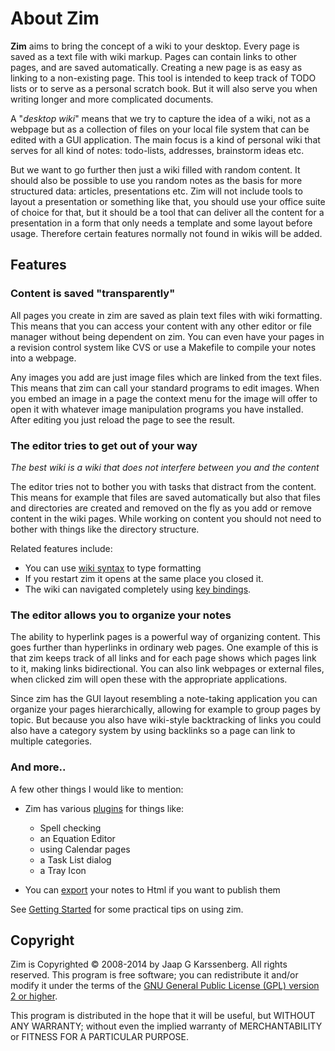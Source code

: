 # About Zim
**Zim** aims to bring the concept of a wiki to your desktop. Every page is saved as a text file with wiki markup. Pages can contain links to other pages, and are saved automatically. Creating a new page is as easy as linking to a non-existing page. This tool is intended to keep track of TODO lists or to serve as a personal scratch book. But it will also serve you when writing longer and more complicated documents.

A "*desktop wiki*" means that we try to capture the idea of a wiki, not as a webpage but as a collection of files on your local file system that can be edited with a GUI application. The main focus is a kind of personal wiki that serves for all kind of notes: todo-lists, addresses, brainstorm ideas etc.

But we want to go further then just a wiki filled with random content. It should also be possible to use you random notes as the basis for more structured data: articles, presentations etc. Zim will not include tools to layout a presentation or something like that, you should use your office suite of choice for that, but it should be a tool that can deliver all the content for a presentation in a form that only needs a template and some layout before usage. Therefore certain features normally not found in wikis will be added.


Features
--------

### Content is saved "transparently"
All pages you create in zim are saved as plain text files with wiki formatting. This means that you can access your content with any other editor or file manager without being dependent on zim. You can even have your pages in a revision control system like CVS or use a Makefile to compile your notes into a webpage.

Any images you add are just image files which are linked from the text files. This means that zim can call your standard programs to edit images. When you embed an image in a page the context menu for the image will offer to open it with whatever image manipulation programs you have installed. After editing you just reload the page to see the result.

### The editor tries to get out of your way

*The best wiki is a wiki that does not interfere between you and the content*

The editor tries not to bother you with tasks that distract from the content. This means for example that files are saved automatically but also that files and directories are created and removed on the fly as you add or remove content in the wiki pages. While working on content you should not need to bother with things like the directory structure.

Related features include:

* You can use [wiki syntax](./Help/Wiki_Syntax.md) to type formatting
* If you restart zim it opens at the same place you closed it.
* The wiki can navigated completely using [key bindings](./Help/Key_Bindings.md).


### The editor allows you to organize your notes
The ability to hyperlink pages is a powerful way of organizing content. This goes further than hyperlinks in ordinary web pages. One example of this is that zim keeps track of all links and for each page shows which pages link to it, making links bidirectional. You can also link webpages or external files, when clicked zim will open these with the appropriate applications.

Since zim has the GUI layout resembling a note-taking application you can organize your pages hierarchically, allowing for example to group pages by topic. But because you also have wiki-style backtracking of links you could also have a category system by using backlinks so a page can link to multiple categories.

### And more..
A few other things I would like to mention:


* Zim has various [plugins](./Plugins.md) for things like:
	* Spell checking
	* an Equation Editor
	* using Calendar pages
	* a Task List dialog
	* a Tray Icon



* You can [export](./Help/Export.md) your notes to Html if you want to publish them


See [Getting Started](./Usage/Getting_Started.md) for some practical tips on using zim.

Copyright
---------
Zim is Copyrighted © 2008-2014 by Jaap G Karssenberg. All rights reserved. This program is free software; you can redistribute it and/or modify it under the terms of the [GNU General Public License (GPL) version 2 or higher](http://www.gnu.org/licenses/gpl.html).

This program is distributed in the hope that it will be useful, but WITHOUT ANY WARRANTY; without even the implied warranty of MERCHANTABILITY or FITNESS FOR A PARTICULAR PURPOSE.



